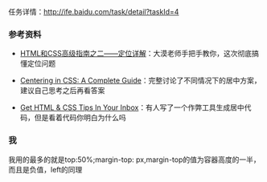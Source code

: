 任务详情：http://ife.baidu.com/task/detail?taskId=4

### 参考资料
+ [HTML和CSS高级指南之二——定位详解](http://www.w3cplus.com/css/advanced-html-css-lesson2-detailed-css-positioning.html)：大漠老师手把手教你，这次彻底搞懂定位问题

+ [Centering in CSS: A Complete Guide](https://css-tricks.com/centering-css-complete-guide/)：完整讨论了不同情况下的居中方案，建议自己思考之后再看答案

+ [Get HTML & CSS Tips In Your Inbox](http://howtocenterincss.com/)：有人写了一个作弊工具生成居中代码，但是看着代码你明白为什么吗


### 我
我用的最多的就是top:50%;margin-top: px,margin-top的值为容器高度的一半，而且是负值，left的同理

